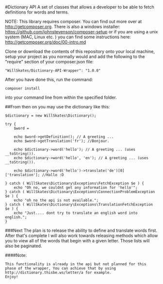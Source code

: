 #Dictionary API
A set of classes that allows a developer to be able to fetch definitions for words and terms.

NOTE:
This library requires composer. You can find out more over at http://getcomposer.org. There is also a windows installer: https://github.com/johnstevenson/composer-setup or if you are using a unix system (MAC, Linux etc. ) you can find some instructions here: http://getcomposer.org/doc/00-intro.md

Clone or download the contents of this repository onto your local machine, setup your project as you normally would and add the following to the "require" section of your composer.json file:
	
	"WillSkates/Dictionary-API-Wrapper": "1.0.0"

After you have done this, run the command:

	composer install

into your command line from within the specified folder.

##From then on you may use the dictionary like this:

	$dictionary = new WillSkates\Dictionary();

	try {
		$word = 

		echo $word->getDefinition(); // A greeting ...
		echo $word->getTranslation('fr'); //Bonjour.

		echo $dictionary->word('hello'); // A greeting ... (uses __toString()).
		echo $dictionary->word('hello', 'en'); // A greeting ... (uses __toString()).

		echo $dictionary->word('hello')->translate('de')[0]['translation']; //Hallo :D

	} catch ( WillSkates\Dictionary\Exceptions\FetchException $e ) {
		echo "Oh no, we couldnt get any information for 'hello'";
	} catch ( WillSkates\Dictionary\Exceptions\ConnectionProblemException $e ) {
		echo "oh no the api is not available.";
	} catch ( WillSkates\Dictionary\Exceptions\TranslationFetchException $e ) {
		echo "Just.... dont try to translate an english word into english.";
	}

###Next
	The plan is to release the ability to define and translate words first. After that's complete
	I will also work towards releasing methods which allow you to view all of the words that begin with a given letter.
	Those lists will also be paginated.

####Note:
	
	This functionality is already in the api but not planned for this phase of the wrapper, You can achieve that by using http://dictionary.thisbe.ws/letter/a for example.
	Enjoy!